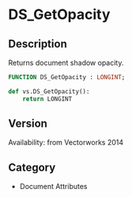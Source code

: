 # DS_GetOpacity

## Description
Returns document shadow opacity.

```pascal
FUNCTION DS_GetOpacity : LONGINT;
```

```python
def vs.DS_GetOpacity():
    return LONGINT
```

## Version
Availability: from Vectorworks 2014

## Category
* Document Attributes

